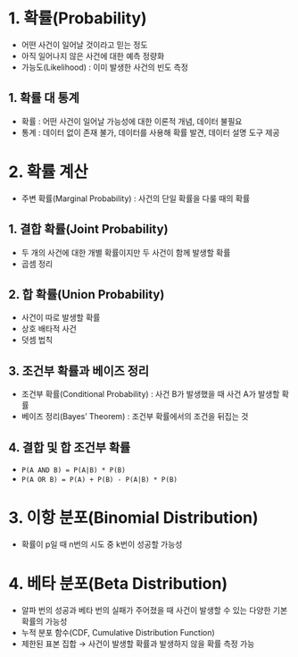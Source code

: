 # 1. 확률(Probability)

- 어떤 사건이 일어날 것이라고 믿는 정도
- 아직 일어나지 않은 사건에 대한 예측 정량화
- 가능도(Likelihood) : 이미 발생한 사건의 빈도 측정

## 1. 확률 대 통계

- 확률 : 어떤 사건이 일어날 가능성에 대한 이론적 개념, 데이터 불필요
- 통계 : 데이터 없이 존재 불가, 데이터를 사용해 확률 발견, 데이터 설명 도구 제공

# 2. 확률 계산

- 주변 확률(Marginal Probability) : 사건의 단일 확률을 다룰 때의 확률

## 1. 결합 확률(Joint Probability)

- 두 개의 사건에 대한 개별 확률이지만 두 사건이 함께 발생할 확률
- 곱셈 정리

## 2. 합 확률(Union Probability)

- 사건이 따로 발생할 확률
- 상호 배타적 사건
- 덧셈 법칙

## 3. 조건부 확률과 베이즈 정리

- 조건부 확률(Conditional Probability) : 사건 B가 발생했을 때 사건 A가 발생할 확률
- 베이즈 정리(Bayes’ Theorem) : 조건부 확률에서의 조건을 뒤집는 것

## 4. 결합 및 합 조건부 확률

- `P(A AND B) = P(A|B) * P(B)`
- `P(A OR B) = P(A) + P(B) - P(A|B) * P(B)`

# 3. 이항 분포(Binomial Distribution)

- 확률이 p일 때 n번의 시도 중 k번이 성공할 가능성

# 4. 베타 분포(Beta Distribution)

- 알파 번의 성공과 베타 번의 실패가 주어졌을 때 사건이 발생할 수 있는 다양한 기본 확률의 가능성
- 누적 분포 함수(CDF, Cumulative Distribution Function)
- 제한된 표본 집합 → 사건이 발생할 확률과 발생하지 않을 확률 측정 가능